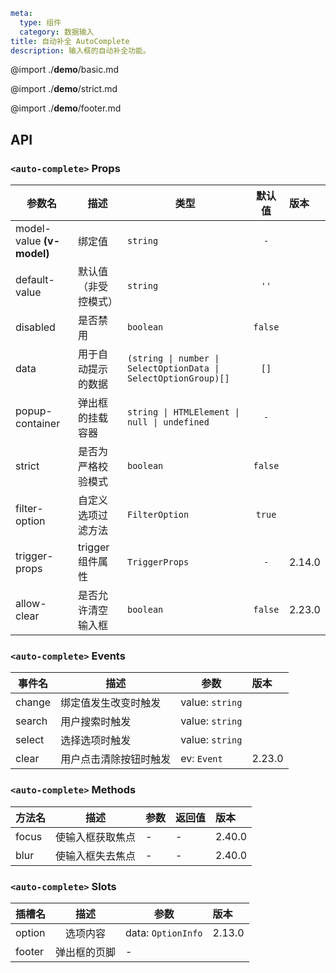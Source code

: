 ```yaml
meta:
  type: 组件
  category: 数据输入
title: 自动补全 AutoComplete
description: 输入框的自动补全功能。
```

@import ./__demo__/basic.md

@import ./__demo__/strict.md

@import ./__demo__/footer.md

## API


### `<auto-complete>` Props

|参数名|描述|类型|默认值|版本|
|---|---|---|:---:|:---|
|model-value **(v-model)**|绑定值|`string`|`-`||
|default-value|默认值（非受控模式）|`string`|`''`||
|disabled|是否禁用|`boolean`|`false`||
|data|用于自动提示的数据|`(string \| number \| SelectOptionData \| SelectOptionGroup)[]`|`[]`||
|popup-container|弹出框的挂载容器|`string \| HTMLElement \| null \| undefined`|`-`||
|strict|是否为严格校验模式|`boolean`|`false`||
|filter-option|自定义选项过滤方法|`FilterOption`|`true`||
|trigger-props|trigger 组件属性|`TriggerProps`|`-`|2.14.0|
|allow-clear|是否允许清空输入框|`boolean`|`false`|2.23.0|
### `<auto-complete>` Events

|事件名|描述|参数|版本|
|---|---|---|:---|
|change|绑定值发生改变时触发|value: `string`||
|search|用户搜索时触发|value: `string`||
|select|选择选项时触发|value: `string`||
|clear|用户点击清除按钮时触发|ev: `Event`|2.23.0|
### `<auto-complete>` Methods

|方法名|描述|参数|返回值|版本|
|---|---|---|---|:---|
|focus|使输入框获取焦点|-|-|2.40.0|
|blur|使输入框失去焦点|-|-|2.40.0|
### `<auto-complete>` Slots

|插槽名|描述|参数|版本|
|---|:---:|---|:---|
|option|选项内容|data: `OptionInfo`|2.13.0|
|footer|弹出框的页脚|-||


